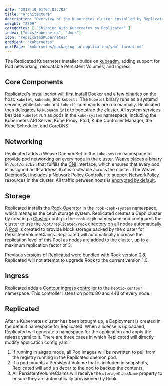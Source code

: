```yaml
---
date: "2018-10-01T04:02:20Z"
title: "Architecture"
description: "Overview of the Kubernetes cluster installed by Replicated"
weight: "2509"
categories: [ "Shipping With Kubernetes on Replicated" ]
index: ["docs/kubernetes", "docs"]
icon: "replicatedKubernetes"
gradient: "kubernetes"
nextPage: "kubernetes/packaging-an-application/yaml-format.md"
---
```


The Replicated Kubernetes installer builds on [kubeadm](https://kubernetes.io/docs/setup/independent/create-cluster-kubeadm/), adding support for Pod networking, relocatable Persistent Volumes, and Ingress.

## Core Components
Replicated's install script will first install Docker and a few binaries on the host: `kubelet`, `kubeadm`, and `kubectl`.
The `kubelet` binary runs as a systemd service, while `kubeadm` and `kubectl` commands are run manually.
Replicated then delegates to `kubeadm init` to bootstrap the cluster.
All system services besides `kubelet` run as pods in the `kube-system` namespace, including the Kubernetes API Server, Kube Proxy, Etcd, Kube Controller Manager, the Kube Scheduler, and CoreDNS.

## Networking

Replicated adds a Weave DaemonSet to the `kube-system` namespace to provide pod networking on every node in the cluster.
Weave places a binary in `/opt/cni/bin` that fulfills the [CNI](https://kubernetes.io/docs/concepts/extend-kubernetes/compute-storage-net/network-plugins/#cni) interface, which ensures that every pod is assigned an IP address that is routeable across the cluster.
The Weave DaemonSet includes a Network Policy Controller to support [NetworkPolicy](https://kubernetes.io/docs/concepts/services-networking/network-policies/) resources in the cluster.
All traffic between hosts is [encrypted by default](/docs/kubernetes/customer-installations/networking/#encryption).

## Storage

Replicated installs the [Rook Operator](https://rook.io/) in the `rook-ceph-system` namespace, which manages the ceph storage system. Replicated creates a Ceph cluster by creating a [Cluster](https://rook.io/docs/rook/v1.0/ceph-cluster-crd.html) config in the `rook-ceph` namespace and configures the cluster to use the `/opt/replicated/rook` directory on all nodes automatically. A [Pool](https://rook.io/docs/rook/v1.0/ceph-pool-crd.html) is created to provide block storage backed by the cluster for PersistentVolumeClaims. Replicated will automatically increase the replication level of this Pool as nodes are added to the cluster, up to a maximum replication factor of 3.

Previous versions of Replicated were bundled with Rook version 0.8. Replicated will not attempt to upgrade Rook to the current version 1.0.

## Ingress

Replicated adds a [Contour](https://github.com/heptio/contour) [ingress controller](/docs/kubernetes/packaging-an-application/ingress/) to the `heptio-contour` namespace. This controller listens on ports 80 and 443 of every node.

## Replicated

After a Kubernetes cluster has been brought up, a Deployment is created in the default namespace for Replicated. When a license is uploadaed, Replicated will generate a namespace for the application and apply the release yaml to it. There are three cases in which Replicated will directly modify application config yaml:

1. If running in airgap mode, all Pod images will be rewritten to pull from the registry running in the Replicated daemon pod.
2. If a pod mounts a Persistent Volume that is included in snapshots, Replicated will add a sidecar to the pod to backup the contents.
3. All PersistentVolumeClaims will receive the `storageClassName` property to ensure they are automatically provisioned by Rook.
